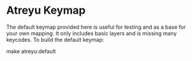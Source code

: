 # Atreyu Keymap

The default keymap provided here is useful for testing and as a base
for your own mapping. It only includes basic layers and is missing many
keycodes. To build the default keymap:

make atreyu:default
